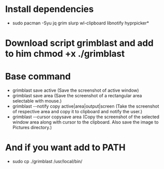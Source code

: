 # Install dependencies 
* sudo pacman -Syu jq grim slurp wl-clipboard libnotify hyprpicker*

# Download script grimblast and add to him chmod +x ./grimblast

# Base command
* grimblast save active (Save the screenshot of active window)
* grimblast save area (Save the screenshot of a rectangular area selectable with mouse.)
* grimblast --notify copy active|area|output|screen (Take the screenshot of respective area and copy it to clipboard and notify the user.)
* grimblast --cursor copysave area (Copy the screenshot of the selected window area along with cursor to the clipboard. Also save the image to Pictures directory.)

# And if you want add to PATH
* sudo cp ./grimblast /usr/local/bin/
